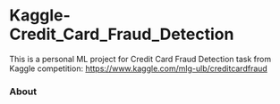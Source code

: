 # Kaggle-Credit_Card_Fraud_Detection
This is a personal ML project for Credit Card Fraud Detection task from Kaggle competition: https://www.kaggle.com/mlg-ulb/creditcardfraud


### About
